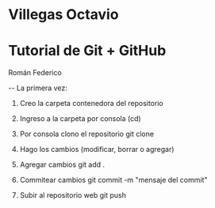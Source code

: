 # Villegas Octavio
# Tutorial de Git + GitHub

Román Federico

-- La primera vez:

1) Creo la carpeta contenedora del repositorio

2) Ingreso a la carpeta por consola (cd)

3) Por consola clono el repositorio
 git clone


4) Hago los cambios (modificar, borrar o agregar)

5) Agregar cambios
git add .

6) Commitear cambios
git commit -m "mensaje del commit"


7) Subir al repositorio web
git push
